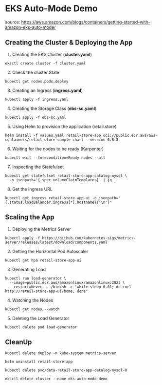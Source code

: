 # EKS Auto-Mode Demo
source: https://aws.amazon.com/blogs/containers/getting-started-with-amazon-eks-auto-mode/

## Creating the Cluster & Deploying the App

1. Creating the EKS Cluster (**cluster.yaml**)
```
eksctl create cluster -f cluster.yaml
```

2. Check the cluster State

```
kubectl get nodes,pods,deploy
```

3. Creating an Ingress (**ingress.yaml**)

```
kubectl apply -f ingress.yaml
```

4. Creating the Storage Class (**ebs-sc.yaml**)
```
kubectl apply -f ebs-sc.yaml
```

5. Using Helm to provision the application (retail.store)

```
helm install -f values.yaml retail-store-app oci://public.ecr.aws/aws-containers/retail-store-sample-chart --version 0.8.3
```

6. Waiting for the nodes to be ready (Karpenter)

```
kubectl wait --for=condition=Ready nodes --all
```

7. Inspecting the Statefulset

```
kubectl get statefulset retail-store-app-catalog-mysql \
  -o jsonpath='{.spec.volumeClaimTemplates}' | jq .
```

8. Get the Ingress URL

```
kubectl get ingress retail-store-app-ui -o jsonpath="{.status.loadBalancer.ingress[*].hostname}{'\n'}"
```

## Scaling the App 

1. Deploying the Metrics Server

```
kubectl apply -f https://github.com/kubernetes-sigs/metrics-server/releases/latest/download/components.yaml
```

2. Getting the Horizontal Pod Autoscaler

```
kubectl get hpa retail-store-app-ui
```

3. Generating Load
```
kubectl run load-generator \
  --image=public.ecr.aws/amazonlinux/amazonlinux:2023 \
  --restart=Never -- /bin/sh -c "while sleep 0.01; do curl http://retail-store-app-ui/home; done"
```

4. Watching the Nodes

```
kubectl get nodes --watch
```

5. Deleting the Load Generator
```
kubectl delete pod load-generator
```

## CleanUp

```
kubectl delete deploy -n kube-system metrics-server 

helm uninstall retail-store-app

kubectl delete pvc/data-retail-store-app-catalog-mysql-0

eksctl delete cluster --name eks-auto-mode-demo
```